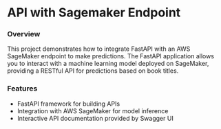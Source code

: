 # API with Sagemaker Endpoint

### Overview
This project demonstrates how to integrate FastAPI with an AWS SageMaker endpoint to make predictions. 
The FastAPI application allows you to interact with a machine learning model deployed on SageMaker, providing a RESTful API for predictions based on book titles.

### Features
<ul>
  <li>FastAPI framework for building APIs</li>
  <li>Integration with AWS SageMaker for model inference</li>
  <li>Interactive API documentation provided by Swagger UI</li>
</ul>
